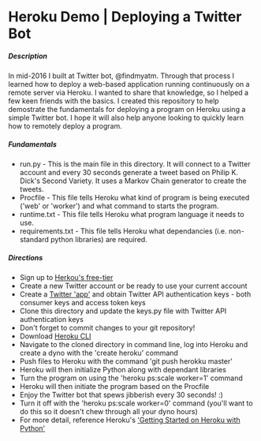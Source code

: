 # Heroku Demo | Deploying a Twitter Bot

##### Description 

In mid-2016 I built at Twitter bot, @findmyatm. Through that process I learned how to deploy a web-based application running continuously on a remote server via Heroku. I wanted to share that knowledge, so I helped a few keen friends with the basics. I created this repository to help demostrate the fundamentals for deploying a program on Heroku using a simple Twitter bot. I hope it will also help anyone looking to quickly learn how to remotely deploy a program.


##### Fundamentals 

* run.py - This is the main file in this directory. It will connect to a Twitter account and every 30 seconds generate a tweet based on Philip K. Dick's Second Variety. It uses a Markov Chain generator to create the tweets. 
* Procfile - This file tells Heroku what kind of program is being executed ('web' or 'worker') and what command to starts the program.
* runtime.txt - This file tells Heroku what program language it needs to use. 
* requirements.txt - This file tells Heroku what dependancies (i.e. non-standard python libraries) are required. 


##### Directions

* Sign up to [Herkou's free-tier](https://signup.heroku.com/dc)
* Create a new Twitter account or be ready to use your current account
* Create a [Twitter 'app'](https://apps.twitter.com/) and obtain Twitter API authentication keys - both consumer keys and access token keys
* Clone this directory and update the keys.py file with Twitter API authentication keys
* Don't forget to commit changes to your git repository!
* Download [Heroku CLI](https://devcenter.heroku.com/articles/getting-started-with-python#set-up)
* Navigate to the cloned directory in command line, log into Heroku and create a dyno with the 'create heroku' command
* Push files to Heroku with the command 'git push herokku master'
* Heroku will then initialize Python along with dependant libraries
* Turn the program on using the 'heroku ps:scale worker=1' command
* Heroku will then initiate the program based on the Procfile
* Enjoy the Twitter bot that spews jibberish every 30 seconds! :)
* Turn it off with the 'heroku ps:scale worker=0' command (you'll want to do this so it  doesn't chew through all your dyno hours)
* For more detail, reference Heroku's ['Getting Started on Heroku with Python'](https://devcenter.heroku.com/articles/getting-started-with-python#introduction)
